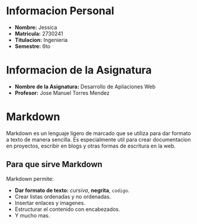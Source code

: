 # Informacion Personal

- **Nombre:** Jessica
- **Matricula:** 2730241
- **Titulacion:** Ingenieria
- **Semestre:** 6to


# Informacion de la Asignatura

- **Nombre de la Asignatura:** Desarrollo de Apliaciones Web
- **Profesor:** Jose Manuel Torres Mendez


# Markdown

Markdown es un lenguaje ligero de marcado que se utiliza para dar formato a texto de manera sencilla. Es especialmente util para crear documentacion en proyectos, escribir en blogs y otras formas de escritura en la web.

## Para que sirve Markdown

Markdown permite:

- **Dar formato de texto:** *cursiva*, **negrita**, `codigo`.
- Crear listas ordenadas y no ordenadas.
- Insertar enlaces y imagenes.
- Estructurar el contenido con encabezados.
- Y mucho mas.



